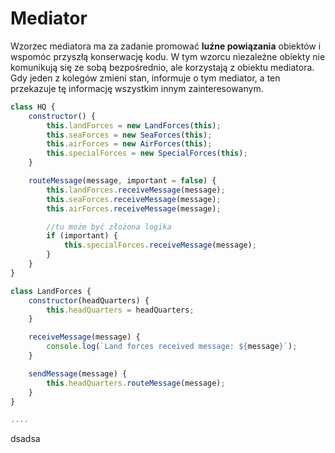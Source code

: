 # Mediator

Wzorzec mediatora ma za zadanie promować **luźne powiązania** obiektów i wspomóc przyszłą konserwację kodu. W tym wzorcu niezależne obiekty nie komunikują się ze sobą bezpośrednio, ale korzystają z obiektu mediatora. Gdy jeden z kolegów zmieni stan, informuje o tym mediator, a ten przekazuje tę informację wszystkim innym zainteresowanym.



```js
class HQ {
    constructor() {
        this.landForces = new LandForces(this);
        this.seaForces = new SeaForces(this);
        this.airForces = new AirForces(this);
        this.specialForces = new SpecialForces(this);
    }

    routeMessage(message, important = false) {
        this.landForces.receiveMessage(message);
        this.seaForces.receiveMessage(message);
        this.airForces.receiveMessage(message);

        //tu może być złożona logika
        if (important) {
            this.specialForces.receiveMessage(message);
        }
    }
}

class LandForces {
    constructor(headQuarters) {
        this.headQuarters = headQuarters;
    }

    receiveMessage(message) {
        console.log(`Land forces received message: ${message}`);
    }

    sendMessage(message) {
        this.headQuarters.routeMessage(message);
    }
}

....
```

dsadsa



